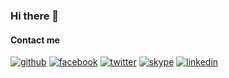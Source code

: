 ### Hi there 👋

#### Contact me
[![github](https://img.shields.io/badge/GitHub-000000?style=for-the-badge&logo=GitHub&logoColor=white)](https://github.com/httvhutceoscop) [![facebook](https://img.shields.io/badge/Facebook-1877f2?style=for-the-badge&logo=Facebook&logoColor=white)](https://kysuit.net) [![twitter](https://img.shields.io/badge/Twitter-1da1f2?style=for-the-badge&logo=Twitter&logoColor=white)](https://twitter.com/httv_hut) [![skype](https://img.shields.io/badge/Skype-0b64a4?style=for-the-badge&logo=Skype&logoColor=white)](https://kysuit.net) [![linkedin](https://img.shields.io/badge/LinkedIn-006097?style=for-the-badge&logo=LinkedIn&logoColor=white)](https://www.linkedin.com/in/vietnt/)

<!--
**httvhutceoscop/httvhutceoscop** is a ✨ _special_ ✨ repository because its `README.md` (this file) appears on your GitHub profile.

Here are some ideas to get you started:

- 🔭 I’m currently working on ...
- 🌱 I’m currently learning ...
- 👯 I’m looking to collaborate on ...
- 🤔 I’m looking for help with ...
- 💬 Ask me about ...
- 📫 How to reach me: ...
- 😄 Pronouns: ...
- ⚡ Fun fact: ...
-->
